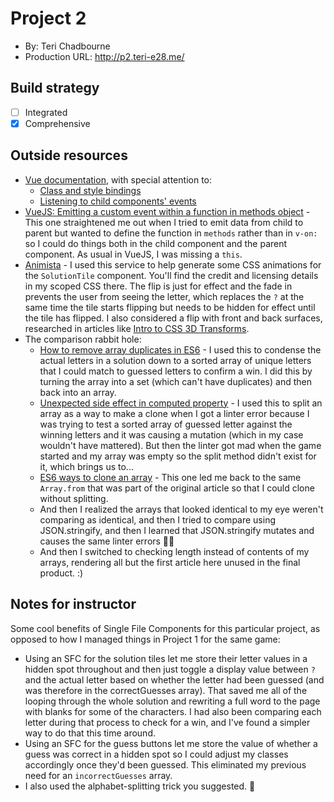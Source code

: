 # Project 2
+ By: Teri Chadbourne
+ Production URL: <http://p2.teri-e28.me/>

## Build strategy
+ [ ] Integrated
+ [x] Comprehensive

## Outside resources
- [Vue documentation](https://vuejs.org/v2/guide/), with special attention to:
   - [Class and style bindings](https://vuejs.org/v2/guide/class-and-style.html)
   - [Listening to child components' events](https://vuejs.org/v2/guide/components.html#Listening-to-Child-Components-Events)
- [VueJS: Emitting a custom event within a function in methods object](https://forum.vuejs.org/t/vuejs-emitting-a-custom-event-within-a-function-in-methods-object/22577) - This one straightened me out when I tried to emit data from child to parent but wanted to define the function in `methods` rather than in `v-on:` so I could do things both in the child component and the parent component. As usual in VueJS, I was missing a `this`.
-  [Animista](http://animista.net) - I used this service to help generate some CSS animations for the `SolutionTile` component. You'll find the credit and licensing details in my scoped CSS there. The flip is just for effect and the fade in prevents the user from seeing the letter, which replaces the `?` at the same time the tile starts flipping but needs to be hidden for effect until the tile has flipped. I also considered a flip with front and back surfaces, researched in articles like [Intro to CSS 3D Transforms](https://3dtransforms.desandro.com/card-flip).
- The comparison rabbit hole:
   - [How to remove array duplicates in ES6](https://medium.com/dailyjs/how-to-remove-array-duplicates-in-es6-5daa8789641c) - I used this to condense the actual letters in a solution down to a sorted array of unique letters that I could match to guessed letters to confirm a win. I did this by turning the array into a set (which can't have duplicates) and then back into an array.
   - [Unexpected side effect in computed property](https://stackoverflow.com/questions/49869081/unexpected-side-effect-in-computed-property) - I used this to split an array as a way to make a clone when I got a linter error because I was trying to test a sorted array of guessed letter against the winning letters and it was causing a mutation (which in my case wouldn't have mattered). But then the linter got mad when the game started and my array was empty so the split method didn't exist for it, which brings us to...
   - [ES6 ways to clone an array](https://www.samanthaming.com/tidbits/35-es6-way-to-clone-an-array) - This one led me back to the same `Array.from` that was part of the original article so that I could clone without splitting.
   - And then I realized the arrays that looked identical to my eye weren't comparing as identical, and then I tried to compare using JSON.stringify, and then I learned that JSON.stringify mutates and causes the same linter errors 🤦‍♀️
  - And then I switched to checking length instead of contents of my arrays, rendering all but the first article here unused in the final product. :)

## Notes for instructor
Some cool benefits of Single File Components for this particular project, as opposed to how I managed things in Project 1 for the same game:
- Using an SFC for the solution tiles let me store their letter values in a hidden spot throughout and then just toggle a display value between `?` and the actual letter based on whether the letter had been guessed (and was therefore in the correctGuesses array). That saved me all of the looping through the whole solution and rewriting a full word to the page with blanks for some of the characters. I had also been comparing each letter during that process to check for a win, and I've found a simpler way to do that this time around.
- Using an SFC for the guess buttons let me store the value of whether a guess was correct in a hidden spot so I could adjust my classes accordingly once they'd been guessed. This eliminated my previous need for an `incorrectGuesses` array.
- I also used the alphabet-splitting trick you suggested. 🎉
